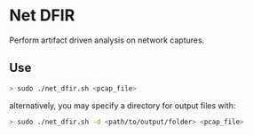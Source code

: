# Net DFIR
Perform artifact driven analysis on network captures.

## Use
```bash
> sudo ./net_dfir.sh <pcap_file>
```
alternatively, you may specify a directory for output files with:
```bash
> sudo ./net_dfir.sh -d <path/to/output/folder> <pcap_file>
```
